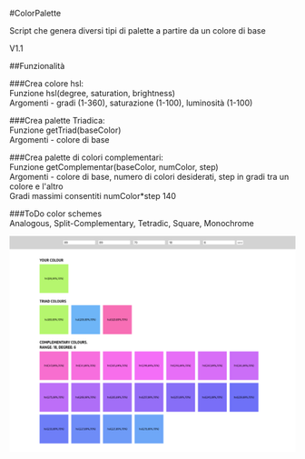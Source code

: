 #ColorPalette

Script che genera diversi tipi di palette a partire da un colore di base

V1.1

##Funzionalità

###Crea colore hsl:<br/>
Funzione hsl(degree, saturation, brightness)<br/>
Argomenti - gradi (1-360), saturazione (1-100), luminosità (1-100)<br/>

###Crea palette Triadica:<br/>
Funzione getTriad(baseColor)<br/>
Argomenti - colore di base<br/>

###Crea palette di colori complementari:<br/>
Funzione getComplementar(baseColor, numColor, step)<br/>
Argomenti - colore di base, numero di colori desiderati, step in gradi tra un colore e l'altro<br/>
Gradi massimi consentiti numColor*step 140<br/>


###ToDo color schemes<br/>
Analogous, Split-Complementary, Tetradic, Square, Monochrome<br/>

![Color Palette](screen/screen11.png)
